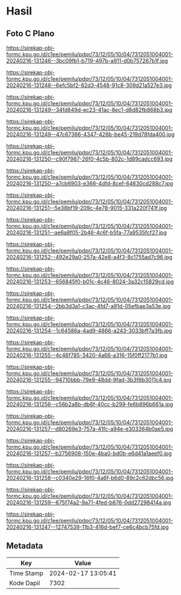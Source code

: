 # Hasil

## Foto C Plano

https://sirekap-obj-formc.kpu.go.id/c1ee/pemilu/pdpr/73/12/05/10/04/7312051004001-20240216-131246--3bc09fb1-b719-497b-a911-d0b757267b1f.jpg

https://sirekap-obj-formc.kpu.go.id/c1ee/pemilu/pdpr/73/12/05/10/04/7312051004001-20240216-131248--6efc5bf2-82d3-4548-91c8-309d21a527e3.jpg

https://sirekap-obj-formc.kpu.go.id/c1ee/pemilu/pdpr/73/12/05/10/04/7312051004001-20240216-131249--34fd849d-ec23-41ac-8ec1-d8d82fb868b3.jpg

https://sirekap-obj-formc.kpu.go.id/c1ee/pemilu/pdpr/73/12/05/10/04/7312051004001-20240216-131249--47c67366-4347-426b-be45-219d78fda400.jpg

https://sirekap-obj-formc.kpu.go.id/c1ee/pemilu/pdpr/73/12/05/10/04/7312051004001-20240216-131250--c90f7987-26f0-4c5b-802c-1d89cadcc693.jpg

https://sirekap-obj-formc.kpu.go.id/c1ee/pemilu/pdpr/73/12/05/10/04/7312051004001-20240216-131250--a7cb6903-e366-4dfd-8cef-64630cd288c7.jpg

https://sirekap-obj-formc.kpu.go.id/c1ee/pemilu/pdpr/73/12/05/10/04/7312051004001-20240216-131251--5e38bf19-209c-4e78-9015-331a220f741f.jpg

https://sirekap-obj-formc.kpu.go.id/c1ee/pemilu/pdpr/73/12/05/10/04/7312051004001-20240216-131251--ae6a8f05-2b46-4c6f-b5fa-77a9535fcf27.jpg

https://sirekap-obj-formc.kpu.go.id/c1ee/pemilu/pdpr/73/12/05/10/04/7312051004001-20240216-131252--492e29a0-257a-42e8-a4f3-8c1755ad7c96.jpg

https://sirekap-obj-formc.kpu.go.id/c1ee/pemilu/pdpr/73/12/05/10/04/7312051004001-20240216-131253--656845f0-b01c-4c46-8024-3a32c15829cd.jpg

https://sirekap-obj-formc.kpu.go.id/c1ee/pemilu/pdpr/73/12/05/10/04/7312051004001-20240216-131254--2bb3d3a1-c3ac-4fd7-a91d-05efbae3a53e.jpg

https://sirekap-obj-formc.kpu.go.id/c1ee/pemilu/pdpr/73/12/05/10/04/7312051004001-20240216-131254--1c64586a-4ad9-4866-a243-3033bff7a3fb.jpg

https://sirekap-obj-formc.kpu.go.id/c1ee/pemilu/pdpr/73/12/05/10/04/7312051004001-20240216-131255--4c46f785-3420-4a66-a316-15f0ff2177b1.jpg

https://sirekap-obj-formc.kpu.go.id/c1ee/pemilu/pdpr/73/12/05/10/04/7312051004001-20240216-131255--94710bbb-79e9-48dd-9fad-3b3f6b3011c4.jpg

https://sirekap-obj-formc.kpu.go.id/c1ee/pemilu/pdpr/73/12/05/10/04/7312051004001-20240216-131256--c56b2a8b-db6f-40cc-b299-fe6b896b661a.jpg

https://sirekap-obj-formc.kpu.go.id/c1ee/pemilu/pdpr/73/12/05/10/04/7312051004001-20240216-131257--d80269e3-757a-41fc-a94e-e303364b0ae5.jpg

https://sirekap-obj-formc.kpu.go.id/c1ee/pemilu/pdpr/73/12/05/10/04/7312051004001-20240216-131257--b2756908-150e-4ba0-bd0b-e6d41a1aeef0.jpg

https://sirekap-obj-formc.kpu.go.id/c1ee/pemilu/pdpr/73/12/05/10/04/7312051004001-20240216-131258--c0340e29-16f0-4a6f-b6d0-89c2c62dbc56.jpg

https://sirekap-obj-formc.kpu.go.id/c1ee/pemilu/pdpr/73/12/05/10/04/7312051004001-20240216-131259--675f74a2-9a71-4fed-b876-0dd27298414a.jpg

https://sirekap-obj-formc.kpu.go.id/c1ee/pemilu/pdpr/73/12/05/10/04/7312051004001-20240216-131247--12747539-11b3-416d-bef7-ce6c4bcb75fd.jpg


## Metadata

| Key        | Value               |
| ---------- | ------------------- |
| Time Stamp | 2024-02-17 13:05:41 |
| Kode Dapil | 7302                |



